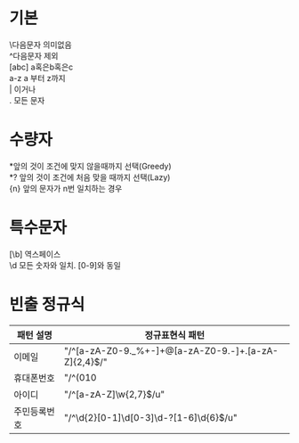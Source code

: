 # 기본
\다음문자 의미없음<br>
^다음문자 제외<br>
[abc] a혹은b혹은c<br>
a-z a 부터 z까지<br>
| 이거나 <br>
. 모든 문자 <br>

# 수량자
*앞의 것이 조건에 맞지 않을때까지 선택(Greedy)<br>
*? 앞의 것이 조건에 처음 맞을 때까지 선택(Lazy)<br>
{n} 앞의 문자가 n번 일치하는 경우<br>

# 특수문자
[\b] 역스페이스<br>
\d 모든 숫자와 일치. [0-9]와 동일<br>

# 빈출 정규식

패턴 설명 | 정규표현식 패턴
-|-
이메일| "/^[a-zA-Z0-9._%+-]+@[a-zA-Z0-9.-]+\.[a-zA-Z]{2,4}$/"
휴대폰번호| "/^(010|011|016|017|018|019)-\d{3,4}-\d{4}$/u"
아이디| "/^[a-zA-Z]\w{2,7}$/u"
주민등록번호| "/^\d{2}[0-1]\d[0-3]\d-?[1-6]\d{6}$/u"
